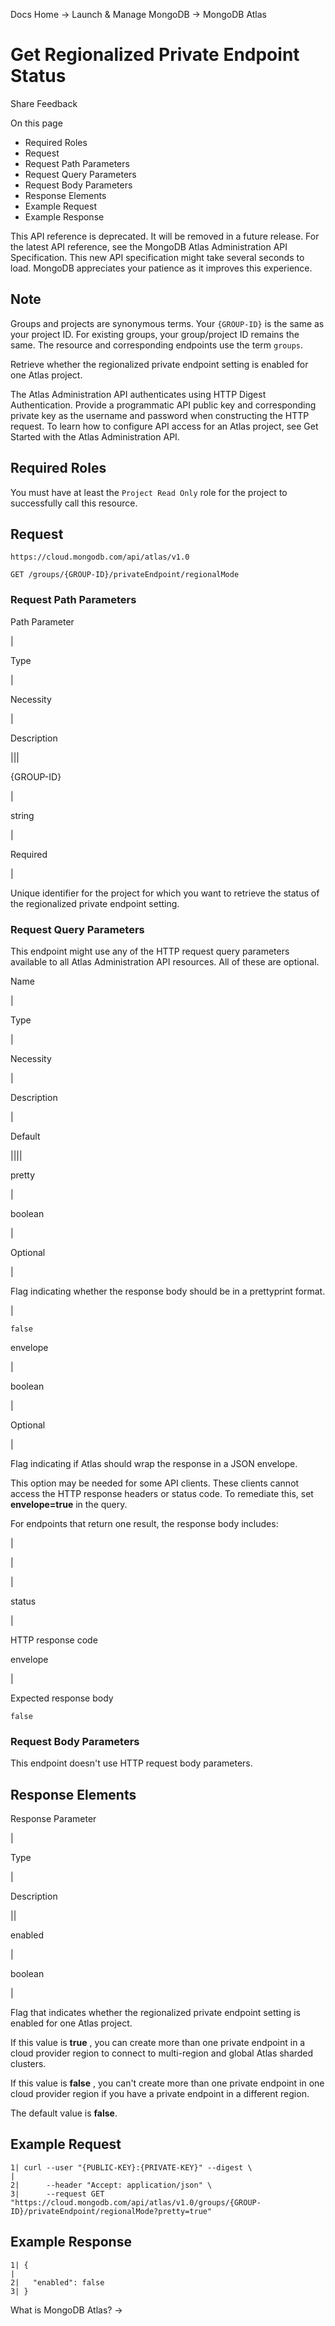 Docs Home → Launch & Manage MongoDB → MongoDB Atlas

# Get Regionalized Private Endpoint Status

Share Feedback

On this page

  * Required Roles
  * Request
  * Request Path Parameters
  * Request Query Parameters
  * Request Body Parameters
  * Response Elements
  * Example Request
  * Example Response

This API reference is deprecated. It will be removed in a future release. For
the latest API reference, see the MongoDB Atlas Administration API
Specification. This new API specification might take several seconds to load.
MongoDB appreciates your patience as it improves this experience.

## Note

Groups and projects are synonymous terms. Your `{GROUP-ID}` is the same as
your project ID. For existing groups, your group/project ID remains the same.
The resource and corresponding endpoints use the term `groups`.

Retrieve whether the regionalized private endpoint setting is enabled for one
Atlas project.

The Atlas Administration API authenticates using HTTP Digest Authentication.
Provide a programmatic API public key and corresponding private key as the
username and password when constructing the HTTP request. To learn how to
configure API access for an Atlas project, see Get Started with the Atlas
Administration API.

## Required Roles

You must have at least the `Project Read Only` role for the project to
successfully call this resource.

## Request

`https://cloud.mongodb.com/api/atlas/v1.0`

    
    
    GET /groups/{GROUP-ID}/privateEndpoint/regionalMode  
      
  
### Request Path Parameters

Path Parameter

|

Type

|

Necessity

|

Description  
  
|||  
  
{GROUP-ID}

|

string

|

Required

|

Unique identifier for the project for which you want to retrieve the status of
the regionalized private endpoint setting.  
  
### Request Query Parameters

This endpoint might use any of the HTTP request query parameters available to
all Atlas Administration API resources. All of these are optional.

Name

|

Type

|

Necessity

|

Description

|

Default  
  
||||  
  
pretty

|

boolean

|

Optional

|

Flag indicating whether the response body should be in a prettyprint format.

|

`false`  
  
envelope

|

boolean

|

Optional

|

Flag indicating if Atlas should wrap the response in a JSON envelope.

This option may be needed for some API clients. These clients cannot access
the HTTP response headers or status code. To remediate this, set
**envelope=true** in the query.

For endpoints that return one result, the response body includes:

|

|  
  
|  
  
status

|

HTTP response code  
  
envelope

|

Expected response body  
  
`false`  
  
### Request Body Parameters

This endpoint doesn't use HTTP request body parameters.

## Response Elements

Response Parameter

|

Type

|

Description  
  
||  
  
enabled

|

boolean

|

Flag that indicates whether the regionalized private endpoint setting is
enabled for one Atlas project.

If this value is **true** , you can create more than one private endpoint in a
cloud provider region to connect to multi-region and global Atlas sharded
clusters.

If this value is **false** , you can't create more than one private endpoint
in one cloud provider region if you have a private endpoint in a different
region.

The default value is **false**.  
  
## Example Request

    
    
    1| curl --user "{PUBLIC-KEY}:{PRIVATE-KEY}" --digest \  
    |  
    2|      --header "Accept: application/json" \  
    3|      --request GET "https://cloud.mongodb.com/api/atlas/v1.0/groups/{GROUP-ID}/privateEndpoint/regionalMode?pretty=true"  
  
## Example Response

    
    
    1| {  
    |  
    2|   "enabled": false  
    3| }  
  
What is MongoDB Atlas? →

